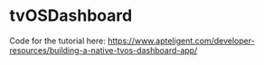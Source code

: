 # tvOSDashboard
Code for the tutorial here: https://www.apteligent.com/developer-resources/building-a-native-tvos-dashboard-app/
